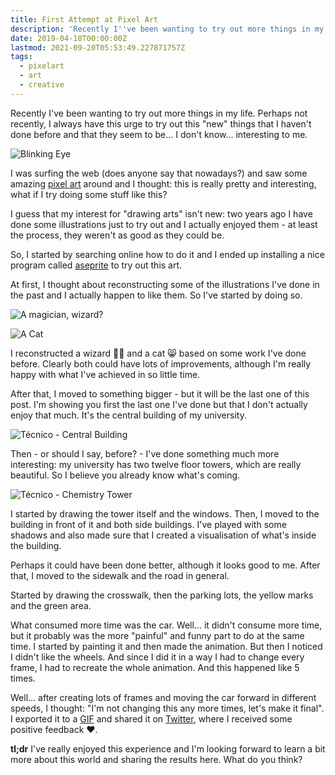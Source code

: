 ```yaml
---
title: First Attempt at Pixel Art
description: 'Recently I''ve been wanting to try out more things in my life. And one of them is more artistic than I''m used to: pixel art! This is where I share how was my first contact with this pixelized world.'
date: 2019-04-18T00:00:00Z
lastmod: 2021-09-20T05:53:49.227871757Z
tags:
  - pixelart
  - art
  - creative
---
```


Recently I've been wanting to try out more things in my life. Perhaps not recently,
I always have this urge to try out this "new" things that I haven't done before
and that they seem to be... I don't know... interesting to me.

<!--more-->

![](https://cdn.hacdias.com/media/2019-04-blinking-eye.gif?class=left+pixelated "Blinking Eye")

I was surfing the web (does anyone say that nowadays?) and saw some amazing [pixel art][0]
around and I thought: this is really pretty and interesting, what if I try doing some
stuff like this?

I guess that my interest for "drawing arts" isn't new: two years ago I have done some
illustrations just to try out and I actually enjoyed them - at least the process, they weren't
as good as they could be.

So, I started by searching online how to do it and I ended up installing a nice program
called [aseprite][1] to try out this art.

At first, I thought about reconstructing some of the illustrations I've done in the past
and I actually happen to like them. So I've started by doing so.

<div class="fg">
  
  ![](https://cdn.hacdias.com/media/2019-04-magician.jpeg "A magician, wizard?")

  ![](https://cdn.hacdias.com/media/2019-04-cat.jpeg "A Cat")

</div>

I reconstructed a wizard 🧙‍♂️ and a cat 😸 based on some work I've done before. Clearly
both could have lots of improvements, although I'm really happy with what I've achieved
in so little time.

After that, I moved to something bigger - but it will be the last one of this post. I'm
showing you first the last one I've done but that I don't actually enjoy that much. It's
the central building of my university.

![](cdn:/2019-04-tecnico-central?class=pixelated "Técnico - Central Building")

Then - or should I say, before? - I've done something much more interesting: my university
has two twelve floor towers, which are really beautiful. So I believe you already know what's
coming.

![](https://cdn.hacdias.com/media/2019-04-tecnico-tower.gif?class=right+pixelated "Técnico - Chemistry Tower")

I started by drawing the tower itself and the windows. Then, I moved to the building in front
of it and both side buildings. I've played with some shadows and also made sure that I created
a visualisation of what's inside the building.

Perhaps it could have been done better, although it looks good to me. After that, I moved to the
sidewalk and the road in general.

Started by drawing the crosswalk, then the parking lots, the yellow marks and the green area.

What consumed more time was the car. Well... it didn't consume more time, but it probably was the
more "painful" and funny part to do at the same time. I started by painting it and then made the
animation. But then I noticed I didn't like the wheels. And since I did it in a way I had to change
every frame, I had to recreate the whole animation. And this happened like 5 times.

Well... after creating lots of frames and moving the car forward in different speeds, I thought:
"I'm not changing this any more times, let's make it final". I exported it to a [GIF](https://opensea.io/assets/0x495f947276749ce646f68ac8c248420045cb7b5e/36641017998325275674036244184943245870303092763356030368057653459892891025409)
and shared it on [Twitter][2], where I received some positive feedback ❤️.

**tl;dr** I've really enjoyed this experience and I'm looking forward to learn a bit
more about this world and sharing the results here. What do you think?

[0]: https://en.wikipedia.org/wiki/Pixel_art
[1]: https://www.aseprite.org/
[2]: https://twitter.com/hacdias/status/1118443012420452353?
